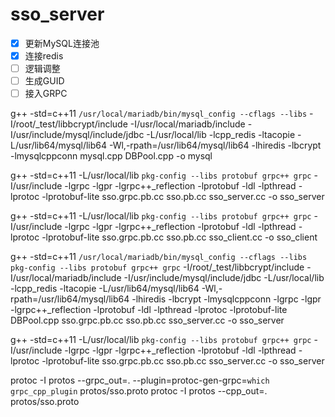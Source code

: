 # sso_server

- [x] 更新MySQL连接池
- [x] 连接redis
- [ ] 逻辑调整
- [ ] 生成GUID
- [ ] 接入GRPC

g++  -std=c++11 `/usr/local/mariadb/bin/mysql_config --cflags --libs` -I/root/_test/libbcrypt/include -I/usr/local/mariadb/include -I/usr/include/mysql/include/jdbc -L/usr/local/lib  -lcpp_redis -ltacopie -L/usr/lib64/mysql/lib64 -Wl,-rpath=/usr/lib64/mysql/lib64 -lhiredis -lbcrypt -lmysqlcppconn mysql.cpp DBPool.cpp -o mysql

g++ -std=c++11 -L/usr/local/lib `pkg-config --libs protobuf grpc++ grpc` -I/usr/include -lgrpc -lgpr  -lgrpc++_reflection -lprotobuf -ldl -lpthread -lprotoc -lprotobuf-lite sso.grpc.pb.cc sso.pb.cc  sso_server.cc -o sso_server

g++ -std=c++11 -L/usr/local/lib `pkg-config --libs protobuf grpc++ grpc` -I/usr/include -lgrpc -lgpr  -lgrpc++_reflection -lprotobuf -ldl -lpthread -lprotoc -lprotobuf-lite sso.grpc.pb.cc sso.pb.cc sso_client.cc -o sso_client

g++  -std=c++11 `/usr/local/mariadb/bin/mysql_config --cflags --libs` `pkg-config --libs protobuf grpc++ grpc` -I/root/_test/libbcrypt/include -I/usr/local/mariadb/include -I/usr/include/mysql/include/jdbc -L/usr/local/lib  -lcpp_redis -ltacopie -L/usr/lib64/mysql/lib64 -Wl,-rpath=/usr/lib64/mysql/lib64 -lhiredis -lbcrypt -lmysqlcppconn -lgrpc -lgpr  -lgrpc++_reflection -lprotobuf -ldl -lpthread -lprotoc -lprotobuf-lite DBPool.cpp sso.grpc.pb.cc sso.pb.cc  sso_server.cc -o sso_server

g++ -std=c++11 -L/usr/local/lib `pkg-config --libs protobuf grpc++ grpc` -I/usr/include -lgrpc -lgpr  -lgrpc++_reflection -lprotobuf -ldl -lpthread -lprotoc -lprotobuf-lite sso.grpc.pb.cc sso.pb.cc  sso_server.cc -o sso_server

protoc -I protos --grpc_out=. --plugin=protoc-gen-grpc=`which grpc_cpp_plugin` protos/sso.proto
protoc -I protos --cpp_out=. protos/sso.proto